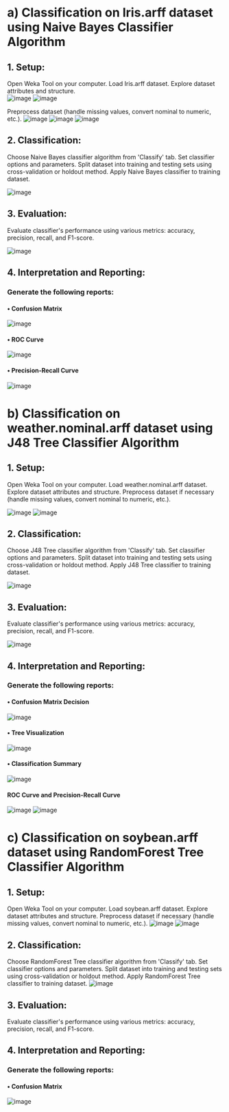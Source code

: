 # a) Classification on Iris.arff dataset using Naive Bayes Classifier Algorithm 

## 1. Setup:  
Open Weka Tool on your computer.  Load Iris.arff dataset.  Explore dataset attributes and structure.  
![image](https://github.com/mvharsh/Big-Data/assets/111365320/fcdd8c62-b59d-4c16-8d3a-e306fda8b0e2)
![image](https://github.com/mvharsh/Big-Data/assets/111365320/8990c163-22ea-4015-95cd-67e1c946d822)


Preprocess dataset (handle missing values, convert nominal to numeric, etc.).
![image](https://github.com/mvharsh/Big-Data/assets/111365320/649c1ae3-8947-469f-8295-6ece884a7722)
![image](https://github.com/mvharsh/Big-Data/assets/111365320/c1a0461f-db6f-4311-92f6-2b8110b9faed)
![image](https://github.com/mvharsh/Big-Data/assets/111365320/a3cee384-ef0a-4fab-8937-abeb68d96dd6)

## 2. Classification:  

Choose Naive Bayes classifier algorithm from 'Classify' tab.  Set classifier options and parameters.  Split dataset into training and testing sets using cross-validation or holdout method.  Apply Naive Bayes classifier to training dataset. 

![image](https://github.com/mvharsh/Big-Data/assets/111365320/f98eea29-969c-4b03-a2fc-0f58e92608d1)

## 3. Evaluation:  

Evaluate classifier's performance using various metrics: accuracy, precision, recall, and F1-score. 

![image](https://github.com/mvharsh/Big-Data/assets/111365320/192f7fdd-c964-4fe5-949e-299b431f6427)
 
## 4. Interpretation and Reporting:  

### Generate the following reports:  

#### •	Confusion Matrix 
![image](https://github.com/mvharsh/Big-Data/assets/111365320/1f71dacd-a55c-465f-86ac-bb55cc59c585)

#### •	ROC Curve  
![image](https://github.com/mvharsh/Big-Data/assets/111365320/3744a4b1-5498-4078-ab9a-2efab0eeb256)

#### •	Precision-Recall Curve  
 ![image](https://github.com/mvharsh/Big-Data/assets/111365320/e1b99698-a1ec-4fe6-b20e-d4c6a8257be1)

# b) Classification on weather.nominal.arff dataset using J48 Tree Classifier Algorithm 
 
## 1. Setup: 

 Open Weka Tool on your computer.  Load weather.nominal.arff dataset.  Explore dataset attributes and structure.  Preprocess dataset if necessary (handle missing values, convert nominal to numeric, etc.).

![image](https://github.com/mvharsh/Big-Data/assets/111365320/06837bbe-0b83-4e46-8a75-a431f8bc612c)
![image](https://github.com/mvharsh/Big-Data/assets/111365320/1d489ae3-2d44-4fc0-aa30-e81b4383e6ab)

## 2. Classification:  

Choose J48 Tree classifier algorithm from 'Classify' tab.  Set classifier options and parameters.  Split dataset into training and testing sets using cross-validation or holdout method.  Apply J48 Tree classifier to training dataset. 

![image](https://github.com/mvharsh/Big-Data/assets/111365320/859e7278-d592-4acd-a9f3-11eb6d91a533)
 
## 3. Evaluation:  

Evaluate classifier's performance using various metrics: accuracy, precision, recall, and F1-score. 

![image](https://github.com/mvharsh/Big-Data/assets/111365320/f2b3feb7-7677-41b5-9cd9-586a463ff22a)

## 4. Interpretation and Reporting:  

### Generate the following reports:  

#### •	Confusion Matrix  Decision 
![image](https://github.com/mvharsh/Big-Data/assets/111365320/f531050b-fdde-4355-a144-2c2aaa7289bc)

#### •	Tree Visualization  
![image](https://github.com/mvharsh/Big-Data/assets/111365320/2bfe8d0e-6a6a-4536-8417-cbcf3cd626ad)

#### •	Classification Summary  
![image](https://github.com/mvharsh/Big-Data/assets/111365320/bf0f1f93-6a32-4003-aa69-ae525d735d4e)

#### ROC Curve and Precision-Recall Curve  
![image](https://github.com/mvharsh/Big-Data/assets/111365320/7047772a-bc45-4d9c-858f-5149fbcddbed)
![image](https://github.com/mvharsh/Big-Data/assets/111365320/2fcde0c5-dcbe-400b-b1c9-be59a3f0a95e)

      
# c) Classification on soybean.arff dataset using RandomForest Tree Classifier Algorithm 

## 1. Setup: 

Open Weka Tool on your computer. Load soybean.arff dataset. Explore dataset attributes and structure. Preprocess dataset if necessary (handle missing values, convert nominal to numeric, etc.). 
![image](https://github.com/mvharsh/Big-Data/assets/111365320/f70f2167-3e69-49da-b0a9-35e14c70f307)
![image](https://github.com/mvharsh/Big-Data/assets/111365320/648d7fad-0adb-46a6-a69c-8a018691489b)

## 2. Classification: 

Choose RandomForest Tree classifier algorithm from 'Classify' tab. Set classifier options and parameters. Split dataset into training and testing sets using cross-validation or holdout method. Apply RandomForest Tree classifier to training dataset. 
![image](https://github.com/mvharsh/Big-Data/assets/111365320/332226fb-0644-4c22-8cea-b6815bd8acbf)

 

## 3. Evaluation: 

Evaluate classifier's performance using various metrics: accuracy, precision, recall, and F1-score. 

## 4. Interpretation and Reporting:  

### Generate the following reports:  
#### •	Confusion Matrix  

![image](https://github.com/mvharsh/Big-Data/assets/111365320/2ad053c3-31cb-4aea-a9aa-78085e32b342)






















